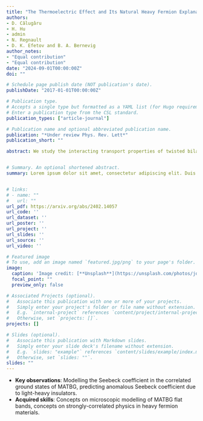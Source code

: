 ```yaml
---
title: "The Thermoelectric Effect and Its Natural Heavy Fermion Explanation in Twisted Bilayer and Trilayer Graphene"
authors:
- D. Câlugâru
- H. Hu
- admin
- N. Regnault
- D. K. Efetov and B. A. Bernevig
author_notes:
- "Equal contribution"
- "Equal contribution"
date: "2024-09-01T00:00:00Z"
doi: ""

# Schedule page publish date (NOT publication's date).
publishDate: "2017-01-01T00:00:00Z"

# Publication type.
# Accepts a single type but formatted as a YAML list (for Hugo requirements).
# Enter a publication type from the CSL standard.
publication_types: ["article-journal"]

# Publication name and optional abbreviated publication name.
publication: "*Under review Phys. Rev. Lett*"
publication_short: ""

abstract: We study the interacting transport properties of twisted bilayer graphene (TBG) using the topological heavy-fermion (THF) model. In the THF model, TBG comprises localized, correlated f-electrons and itinerant, dispersive c-electrons. We focus on the Seebeck coefficient, which quantifies the voltage difference arising from a temperature gradient. We find that the TBG's Seebeck coefficient shows unconventional (strongly-interacting) traits: negative values with sawtooth oscillations at positive fillings, contrasting typical band-theory expectations. This behavior is naturally attributed to the presence of heavy (correlated, short-lived f-electrons) and light (dispersive, long-lived c-electrons) electronic bands. Their longer lifetime and stronger dispersion lead to a dominant transport contribution from the c-electrons. At positive integer fillings, the correlated TBG insulators feature c- (f-)electron bands on the electron (hole) doping side, leading to an overall negative Seebeck coefficient. Additionally, sawtooth oscillations occur around each integer filling due to gap openings. Our results highlight the essential importance of electron correlations in understanding the transport properties of TBG and, in particular, of the lifetime asymmetry between the two fermionic species (naturally captured by the THF model). Our findings are corroborated by new experiments in both twisted bilayer and trilayer graphene, and show the natural presence of strongly-correlated heavy and light carriers in the system. 


# Summary. An optional shortened abstract.
summary: Lorem ipsum dolor sit amet, consectetur adipiscing elit. Duis posuere tellus ac convallis placerat. Proin tincidunt magna sed ex sollicitudin condimentum.


# links:
# - name: ""
#   url: ""
url_pdf: https://arxiv.org/abs/2402.14057
url_code: ''
url_dataset: ''
url_poster: ''
url_project: ''
url_slides: ''
url_source: ''
url_video: ''

# Featured image
# To use, add an image named `featured.jpg/png` to your page's folder. 
image:
  caption: 'Image credit: [**Unsplash**](https://unsplash.com/photos/jdD8gXaTZsc)'
  focal_point: ""
  preview_only: false

# Associated Projects (optional).
#   Associate this publication with one or more of your projects.
#   Simply enter your project's folder or file name without extension.
#   E.g. `internal-project` references `content/project/internal-project/index.md`.
#   Otherwise, set `projects: []`.
projects: []

# Slides (optional).
#   Associate this publication with Markdown slides.
#   Simply enter your slide deck's filename without extension.
#   E.g. `slides: "example"` references `content/slides/example/index.md`.
#   Otherwise, set `slides: ""`.
slides: ""
---
```


- **Key observations**: Modelling the Seebeck coefficient in the correlated ground states of
MATBG, predicting anomalous Seebeck coefficient due to light-heavy insulators.
- **Acquired skills**: Concepts on microscopic modelling of MATBG flat bands, concepts on
strongly-correlated physics in heavy fermion materials.

